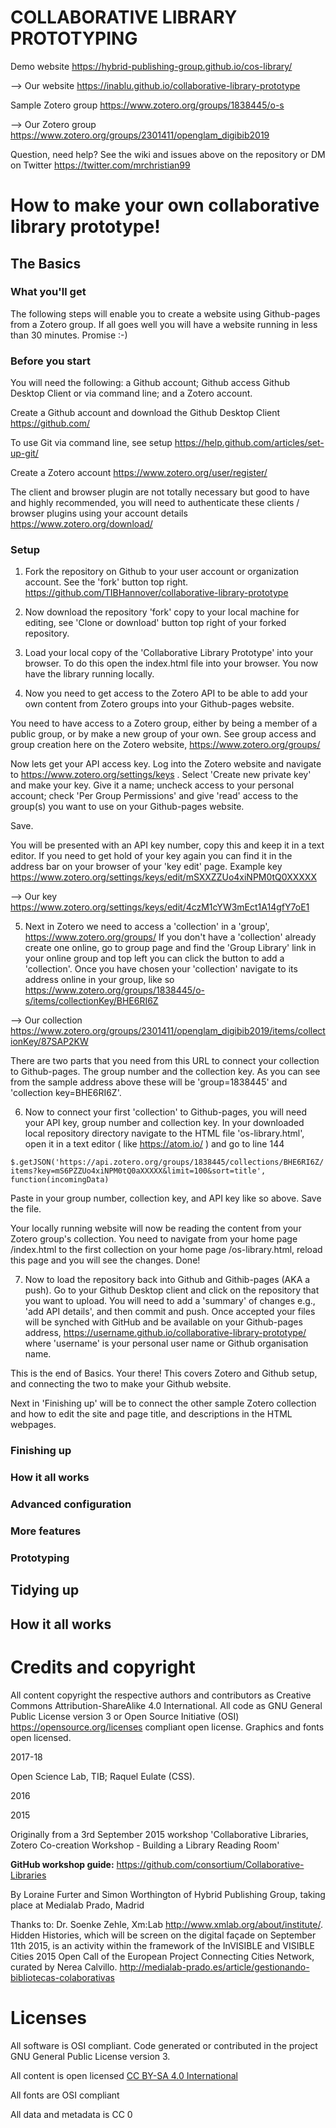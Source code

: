 # COLLABORATIVE LIBRARY PROTOTYPING

Demo website https://hybrid-publishing-group.github.io/cos-library/

--> Our website https://inablu.github.io/collaborative-library-prototype

Sample Zotero group https://www.zotero.org/groups/1838445/o-s

--> Our Zotero group https://www.zotero.org/groups/2301411/openglam_digibib2019

Question, need help? See the wiki and issues above on the repository or DM on Twitter https://twitter.com/mrchristian99

# How to make your own collaborative library prototype!

## The Basics

### What you'll get

The following steps will enable you to create a website using Github-pages from a Zotero group. If all goes well you will have a website running in less than 30 minutes. Promise :-)

### Before you start

You will need the following: a Github account; Github access Github Desktop Client or via command line; and a Zotero account.

Create a Github account and download the Github Desktop Client https://github.com/

To use Git via command line, see setup https://help.github.com/articles/set-up-git/

Create a Zotero account https://www.zotero.org/user/register/

The client and browser plugin are not totally necessary but good to have and highly recommended, you will need to authenticate these clients / browser plugins using your account details https://www.zotero.org/download/

### Setup

1. Fork the repository on Github to your user account or organization account. See the 'fork' button top right. https://github.com/TIBHannover/collaborative-library-prototype

2. Now download the repository 'fork' copy to your local machine for editing, see 'Clone or download' button top right of your forked repository.

3. Load your local copy of the 'Collaborative Library Prototype' into your browser. To do this open the index.html file into your browser. You now have the library running locally.

4. Now you need to get access to the Zotero API to be able to add your own content from Zotero groups into your Github-pages website.

You need to have access to a Zotero group, either by being a member of a public group, or by make a new group of your own. See group access and group creation here on the Zotero website, https://www.zotero.org/groups/

Now lets get your API access key. Log into the Zotero website and navigate to https://www.zotero.org/settings/keys . Select 'Create new private key' and make your key. Give it a name; uncheck access to your personal account; check 'Per Group Permissions' and give 'read' access to the group(s) you want to use on your Github-pages website.

Save.

You will be presented with an API key number, copy this and keep it in a text editor. If you need to get hold of your key again you can find it in the address bar on your browser of your 'key edit' page. Example key https://www.zotero.org/settings/keys/edit/mSXXZZUo4xiNPM0tQ0XXXXX

--> Our key https://www.zotero.org/settings/keys/edit/4czM1cYW3mEct1A14gfY7oE1

5. Next in Zotero we need to access a 'collection' in a 'group', https://www.zotero.org/groups/ If you don't have a 'collection' already create one online, go to group page and find the 'Group Library' link in your online group and top left you can click the button to add a 'collection'. Once you have chosen your 'collection' navigate to its address online in your group, like so https://www.zotero.org/groups/1838445/o-s/items/collectionKey/BHE6RI6Z

--> Our collection https://www.zotero.org/groups/2301411/openglam_digibib2019/items/collectionKey/87SAP2KW

There are two parts that you need from this URL to connect your collection to Github-pages. The group number and the collection key. As you can see from the sample address above these will be 'group=1838445' and 'collection key=BHE6RI6Z'.

6. Now to connect your first 'collection' to Github-pages, you will need your API key, group number and collection key. In your downloaded local repository directory navigate to the HTML file 'os-library.html', open it in a text editor ( like https://atom.io/ ) and go to line 144

`$.getJSON('https://api.zotero.org/groups/1838445/collections/BHE6RI6Z/items?key=mS6PZZUo4xiNPM0tQ0aXXXXX&limit=100&sort=title', function(incomingData)`

Paste in your group number, collection key, and API key like so above. Save the file.

Your locally running website will now be reading the content from your Zotero group's collection. You need to navigate from your home page /index.html to the first collection on your home page /os-library.html, reload this page and you will see the changes. Done!

7. Now to load the repository back into Github and Githib-pages (AKA a push). Go to your Github Desktop client and click on the repository that you want to upload. You will need to add a 'summary' of changes e.g., 'add API details', and then commit and push. Once accepted your files will be synched with GitHub and be available on your Github-pages address, https://username.github.io/collaborative-library-prototype/ where 'username' is your personal user name or Github organisation name.

This is the end of Basics. Your there! This covers Zotero and Github setup, and connecting the two to make your Github website.

Next in 'Finishing up' will be to connect the other sample Zotero collection and how to edit the site and page title, and descriptions in the HTML webpages.

### Finishing up



### How it all works



### Advanced configuration



### More features



### Prototyping




## Tidying up



## How it all works















# Credits and copyright

All content copyright the respective authors and contributors as Creative Commons Attribution-ShareAlike 4.0 International. All code as GNU General Public License version 3 or Open Source Initiative (OSI) https://opensource.org/licenses compliant open license. Graphics and fonts open licensed.

2017-18

Open Science Lab, TIB; Raquel Eulate (CSS).

2016

2015

Originally from a 3rd September 2015 workshop 'Collaborative Libraries, Zotero Co-creation Workshop - Building a Library Reading Room'

**GitHub workshop guide:** https://github.com/consortium/Collaborative-Libraries  

By Loraine Furter and Simon Worthington of Hybrid Publishing Group, taking place at Medialab Prado, Madrid

Thanks to: Dr. Soenke Zehle, Xm:Lab http://www.xmlab.org/about/institute/. Hidden Histories, which will be screen on the digital façade on September 11th 2015, is an activity within the framework of the InVISIBLE and VISIBLE Cities 2015 Open Call of the European Project Connecting Cities Network, curated by Nerea Calvillo. http://medialab-prado.es/article/gestionando-bibliotecas-colaborativas

# Licenses

All software is OSI compliant. Code generated or contributed in the project GNU General Public License version 3.

All content is open licensed [CC BY-SA 4.0 International](LICENSE.md)

All fonts are OSI compliant

All data and metadata is CC 0
